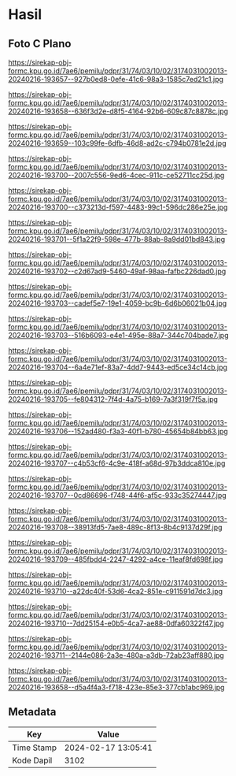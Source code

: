 # Hasil

## Foto C Plano

https://sirekap-obj-formc.kpu.go.id/7ae6/pemilu/pdpr/31/74/03/10/02/3174031002013-20240216-193657--927b0ed8-0efe-41c6-98a3-1585c7ed21c1.jpg

https://sirekap-obj-formc.kpu.go.id/7ae6/pemilu/pdpr/31/74/03/10/02/3174031002013-20240216-193658--636f3d2e-d8f5-4164-92b6-609c87c8878c.jpg

https://sirekap-obj-formc.kpu.go.id/7ae6/pemilu/pdpr/31/74/03/10/02/3174031002013-20240216-193659--103c99fe-6dfb-46d8-ad2c-c794b0781e2d.jpg

https://sirekap-obj-formc.kpu.go.id/7ae6/pemilu/pdpr/31/74/03/10/02/3174031002013-20240216-193700--2007c556-9ed6-4cec-911c-ce52711cc25d.jpg

https://sirekap-obj-formc.kpu.go.id/7ae6/pemilu/pdpr/31/74/03/10/02/3174031002013-20240216-193700--c373213d-f597-4483-99c1-596dc286e25e.jpg

https://sirekap-obj-formc.kpu.go.id/7ae6/pemilu/pdpr/31/74/03/10/02/3174031002013-20240216-193701--5f1a22f9-598e-477b-88ab-8a9dd01bd843.jpg

https://sirekap-obj-formc.kpu.go.id/7ae6/pemilu/pdpr/31/74/03/10/02/3174031002013-20240216-193702--c2d67ad9-5460-49af-98aa-fafbc226dad0.jpg

https://sirekap-obj-formc.kpu.go.id/7ae6/pemilu/pdpr/31/74/03/10/02/3174031002013-20240216-193703--cadef5e7-19e1-4059-bc9b-6d6b06021b04.jpg

https://sirekap-obj-formc.kpu.go.id/7ae6/pemilu/pdpr/31/74/03/10/02/3174031002013-20240216-193703--516b6093-e4e1-495e-88a7-344c704bade7.jpg

https://sirekap-obj-formc.kpu.go.id/7ae6/pemilu/pdpr/31/74/03/10/02/3174031002013-20240216-193704--6a4e71ef-83a7-4dd7-9443-ed5ce34c14cb.jpg

https://sirekap-obj-formc.kpu.go.id/7ae6/pemilu/pdpr/31/74/03/10/02/3174031002013-20240216-193705--fe804312-7f4d-4a75-b169-7a3f319f7f5a.jpg

https://sirekap-obj-formc.kpu.go.id/7ae6/pemilu/pdpr/31/74/03/10/02/3174031002013-20240216-193706--152ad480-f3a3-40f1-b780-45654b84bb63.jpg

https://sirekap-obj-formc.kpu.go.id/7ae6/pemilu/pdpr/31/74/03/10/02/3174031002013-20240216-193707--c4b53cf6-4c9e-418f-a68d-97b3ddca810e.jpg

https://sirekap-obj-formc.kpu.go.id/7ae6/pemilu/pdpr/31/74/03/10/02/3174031002013-20240216-193707--0cd86696-f748-44f6-af5c-933c35274447.jpg

https://sirekap-obj-formc.kpu.go.id/7ae6/pemilu/pdpr/31/74/03/10/02/3174031002013-20240216-193708--38913fd5-7ae8-489c-8f13-8b4c9137d29f.jpg

https://sirekap-obj-formc.kpu.go.id/7ae6/pemilu/pdpr/31/74/03/10/02/3174031002013-20240216-193709--485fbdd4-2247-4292-a4ce-11eaf8fd698f.jpg

https://sirekap-obj-formc.kpu.go.id/7ae6/pemilu/pdpr/31/74/03/10/02/3174031002013-20240216-193710--a22dc40f-53d6-4ca2-851e-c911591d7dc3.jpg

https://sirekap-obj-formc.kpu.go.id/7ae6/pemilu/pdpr/31/74/03/10/02/3174031002013-20240216-193710--7dd25154-e0b5-4ca7-ae88-0dfa60322f47.jpg

https://sirekap-obj-formc.kpu.go.id/7ae6/pemilu/pdpr/31/74/03/10/02/3174031002013-20240216-193711--2144e086-2a3e-480a-a3db-72ab23aff880.jpg

https://sirekap-obj-formc.kpu.go.id/7ae6/pemilu/pdpr/31/74/03/10/02/3174031002013-20240216-193658--d5a4f4a3-f718-423e-85e3-377cb1abc969.jpg


## Metadata

| Key        | Value               |
| ---------- | ------------------- |
| Time Stamp | 2024-02-17 13:05:41 |
| Kode Dapil | 3102                |



